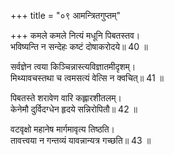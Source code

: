 +++
title = "०९ आमन्त्रितगुप्तम्"

+++
कमले कमले नित्यं मधूनि पिबतस्तव।  
भविष्यन्ति न सन्देहः कष्टं दोषाकरोदये॥ 40 ॥  

[^40]: कमले इत्यत्र 'कं अले’ इति पदच्छेदः हे 'अले’ कं सुखं यथा स्यात्तथा पिबतस्तव.
 
सर्वज्ञेन त्वया किञ्चिन्नास्त्यविज्ञातमीदृशम्।  
मिथ्यावचस्तथा च त्वमसत्यं वेत्सि न क्वचित्॥ 41 ॥  

[^41]: सर्वं जानातीति सर्वज्ञस्तस्य इनः स्वामी तत्सम्बोधनं हे सर्वज्ञेन पण्डितश्रेष्ठ.
 
पिबतस्ते शरावेण वारि कह्लारशीतलम्।  
केनेमौ दुर्विदग्धेन हृदये सन्निरोपितौ॥ 42 ॥  

[^42]: हे 'एण’ मृग, कह्लारशीतलं वारि उदकं पिबतः ते हृदये केन दुर्विदग्धेन इमौ शरौ बाणौ सन्निरोपितौ इत्यन्वयः.
 
वटवृक्षो महानेष मार्गमावृत्य तिष्ठति।  
तावत्त्वया न गन्तव्यं यावन्नान्यत्र गच्छति॥ 43 ॥  

[^43]: बवयोरैक्यात् हे 'बटो’ ब्राह्मण, ऋक्षः भल्लूकः. आवृत्य रुद्ध्वा.


